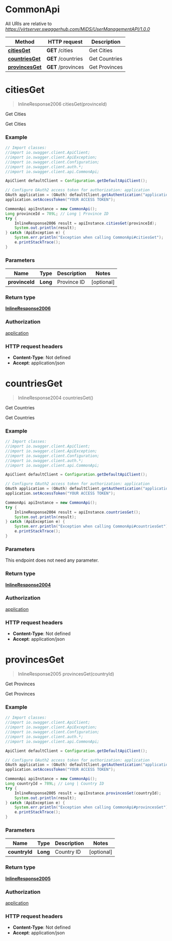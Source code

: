 # CommonApi

All URIs are relative to *https://virtserver.swaggerhub.com/MiDS/UserManagementAPI/1.0.0*

Method | HTTP request | Description
------------- | ------------- | -------------
[**citiesGet**](CommonApi.md#citiesGet) | **GET** /cities | Get Cities
[**countriesGet**](CommonApi.md#countriesGet) | **GET** /countries | Get Countries
[**provincesGet**](CommonApi.md#provincesGet) | **GET** /provinces | Get Provinces

<a name="citiesGet"></a>
# **citiesGet**
> InlineResponse2006 citiesGet(provinceId)

Get Cities

Get Cities

### Example
```java
// Import classes:
//import io.swagger.client.ApiClient;
//import io.swagger.client.ApiException;
//import io.swagger.client.Configuration;
//import io.swagger.client.auth.*;
//import io.swagger.client.api.CommonApi;

ApiClient defaultClient = Configuration.getDefaultApiClient();

// Configure OAuth2 access token for authorization: application
OAuth application = (OAuth) defaultClient.getAuthentication("application");
application.setAccessToken("YOUR ACCESS TOKEN");

CommonApi apiInstance = new CommonApi();
Long provinceId = 789L; // Long | Province ID
try {
    InlineResponse2006 result = apiInstance.citiesGet(provinceId);
    System.out.println(result);
} catch (ApiException e) {
    System.err.println("Exception when calling CommonApi#citiesGet");
    e.printStackTrace();
}
```

### Parameters

Name | Type | Description  | Notes
------------- | ------------- | ------------- | -------------
 **provinceId** | **Long**| Province ID | [optional]

### Return type

[**InlineResponse2006**](InlineResponse2006.md)

### Authorization

[application](../README.md#application)

### HTTP request headers

 - **Content-Type**: Not defined
 - **Accept**: application/json

<a name="countriesGet"></a>
# **countriesGet**
> InlineResponse2004 countriesGet()

Get Countries

Get Countries

### Example
```java
// Import classes:
//import io.swagger.client.ApiClient;
//import io.swagger.client.ApiException;
//import io.swagger.client.Configuration;
//import io.swagger.client.auth.*;
//import io.swagger.client.api.CommonApi;

ApiClient defaultClient = Configuration.getDefaultApiClient();

// Configure OAuth2 access token for authorization: application
OAuth application = (OAuth) defaultClient.getAuthentication("application");
application.setAccessToken("YOUR ACCESS TOKEN");

CommonApi apiInstance = new CommonApi();
try {
    InlineResponse2004 result = apiInstance.countriesGet();
    System.out.println(result);
} catch (ApiException e) {
    System.err.println("Exception when calling CommonApi#countriesGet");
    e.printStackTrace();
}
```

### Parameters
This endpoint does not need any parameter.

### Return type

[**InlineResponse2004**](InlineResponse2004.md)

### Authorization

[application](../README.md#application)

### HTTP request headers

 - **Content-Type**: Not defined
 - **Accept**: application/json

<a name="provincesGet"></a>
# **provincesGet**
> InlineResponse2005 provincesGet(countryId)

Get Provinces

Get Provinces

### Example
```java
// Import classes:
//import io.swagger.client.ApiClient;
//import io.swagger.client.ApiException;
//import io.swagger.client.Configuration;
//import io.swagger.client.auth.*;
//import io.swagger.client.api.CommonApi;

ApiClient defaultClient = Configuration.getDefaultApiClient();

// Configure OAuth2 access token for authorization: application
OAuth application = (OAuth) defaultClient.getAuthentication("application");
application.setAccessToken("YOUR ACCESS TOKEN");

CommonApi apiInstance = new CommonApi();
Long countryId = 789L; // Long | Country ID
try {
    InlineResponse2005 result = apiInstance.provincesGet(countryId);
    System.out.println(result);
} catch (ApiException e) {
    System.err.println("Exception when calling CommonApi#provincesGet");
    e.printStackTrace();
}
```

### Parameters

Name | Type | Description  | Notes
------------- | ------------- | ------------- | -------------
 **countryId** | **Long**| Country ID | [optional]

### Return type

[**InlineResponse2005**](InlineResponse2005.md)

### Authorization

[application](../README.md#application)

### HTTP request headers

 - **Content-Type**: Not defined
 - **Accept**: application/json

